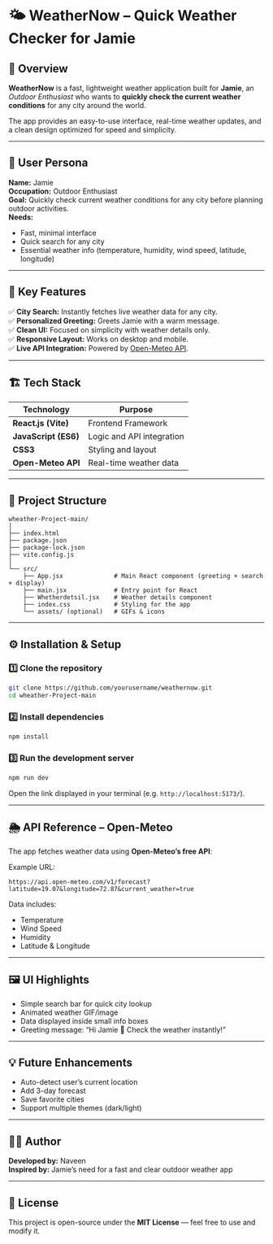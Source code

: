 # 🌤️ WeatherNow – Quick Weather Checker for Jamie

## 🧭 Overview  
**WeatherNow** is a fast, lightweight weather application built for **Jamie**, an *Outdoor Enthusiast* who wants to **quickly check the current weather conditions** for any city around the world.  

The app provides an easy-to-use interface, real-time weather updates, and a clean design optimized for speed and simplicity.

---

## 👤 User Persona
**Name:** Jamie  
**Occupation:** Outdoor Enthusiast  
**Goal:** Quickly check current weather conditions for any city before planning outdoor activities.  
**Needs:**  
- Fast, minimal interface  
- Quick search for any city  
- Essential weather info (temperature, humidity, wind speed, latitude, longitude)

---

## 🎯 Key Features
✅ **City Search:** Instantly fetches live weather data for any city.  
✅ **Personalized Greeting:** Greets Jamie with a warm message.  
✅ **Clean UI:** Focused on simplicity with weather details only.  
✅ **Responsive Layout:** Works on desktop and mobile.  
✅ **Live API Integration:** Powered by [Open-Meteo API](https://open-meteo.com/).

---

## 🏗️ Tech Stack
| Technology | Purpose |
|-------------|----------|
| **React.js (Vite)** | Frontend Framework |
| **JavaScript (ES6)** | Logic and API integration |
| **CSS3** | Styling and layout |
| **Open-Meteo API** | Real-time weather data |

---

## 📁 Project Structure
```
wheather-Project-main/
│
├── index.html
├── package.json
├── package-lock.json
├── vite.config.js
│
└── src/
    ├── App.jsx              # Main React component (greeting + search + display)
    ├── main.jsx             # Entry point for React
    ├── Whetherdetsil.jsx    # Weather details component
    ├── index.css            # Styling for the app
    └── assets/ (optional)   # GIFs & icons
```

---

## ⚙️ Installation & Setup

### 1️⃣ Clone the repository
```bash
git clone https://github.com/yourusername/weathernow.git
cd wheather-Project-main
```

### 2️⃣ Install dependencies
```bash
npm install
```

### 3️⃣ Run the development server
```bash
npm run dev
```

Open the link displayed in your terminal (e.g. `http://localhost:5173/`).

---

## 🌦️ API Reference – Open-Meteo

The app fetches weather data using **Open-Meteo’s free API**:

Example URL:
```
https://api.open-meteo.com/v1/forecast?latitude=19.07&longitude=72.87&current_weather=true
```

Data includes:
- Temperature  
- Wind Speed  
- Humidity  
- Latitude & Longitude

---

## 🖼️ UI Highlights
- Simple search bar for quick city lookup  
- Animated weather GIF/image  
- Data displayed inside small info boxes  
- Greeting message: “Hi Jamie 👋 Check the weather instantly!”

---

## 💡 Future Enhancements
- Auto-detect user’s current location  
- Add 3-day forecast  
- Save favorite cities  
- Support multiple themes (dark/light)

---

## 👨‍💻 Author
**Developed by:** Naveen  
**Inspired by:** Jamie’s need for a fast and clear outdoor weather app  

---

## 📜 License
This project is open-source under the **MIT License** — feel free to use and modify it.
